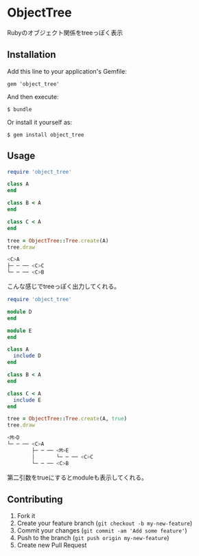 # ObjectTree

Rubyのオブジェクト関係をtreeっぽく表示

## Installation

Add this line to your application's Gemfile:

    gem 'object_tree'

And then execute:

    $ bundle

Or install it yourself as:

    $ gem install object_tree

## Usage

``` ruby
require 'object_tree'

class A
end

class B < A
end

class C < A
end

tree = ObjectTree::Tree.create(A)
tree.draw
```

```zsh
<C>A
├─ ─ ── <C>C
└─ ─ ── <C>B
```

こんな感じでtreeっぽく出力してくれる。


```ruby
require 'object_tree'

module D
end

module E
end

class A
  include D
end

class B < A
end

class C < A
  include E
end

tree = ObjectTree::Tree.create(A, true)
tree.draw
```

```zsh
<M>D
└─ ─ ── <C>A
        ├─ ─ ── <M>E
        │       └─ ─ ── <C>C
        └─ ─ ── <C>B
```

第二引数をtrueにするとmoduleも表示してくれる。


## Contributing

1. Fork it
2. Create your feature branch (`git checkout -b my-new-feature`)
3. Commit your changes (`git commit -am 'Add some feature'`)
4. Push to the branch (`git push origin my-new-feature`)
5. Create new Pull Request
